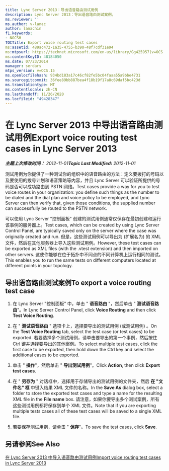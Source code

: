 ```yaml
---
title: Lync Server 2013：导出语音路由测试用例
description: Lync Server 2013：导出语音路由测试案例。
ms.reviewer: ''
ms.author: v-lanac
author: lanachin
f1.keywords:
- NOCSH
TOCTitle: Export voice routing test cases
ms:assetid: 489ac472-1a35-4755-b390-48f7cdf31e94
ms:mtpsurl: https://technet.microsoft.com/en-us/library/Gg425957(v=OCS.15)
ms:contentKeyID: 48184050
ms.date: 07/23/2014
manager: serdars
mtps_version: v=OCS.15
ms.openlocfilehash: 934bd183a17c46cf82fe5bc04faaa55a9bbe4731
ms.sourcegitcommit: 36fee89bb887bea4f18b19f17a8c69daf5bc423d
ms.translationtype: MT
ms.contentlocale: zh-CN
ms.lasthandoff: 11/26/2020
ms.locfileid: "49428347"
---
```

# <a name="export-voice-routing-test-cases-in-lync-server-2013"></a><span data-ttu-id="d0096-103">在 Lync Server 2013 中导出语音路由测试用例</span><span class="sxs-lookup"><span data-stu-id="d0096-103">Export voice routing test cases in Lync Server 2013</span></span>

<div data-xmlns="http://www.w3.org/1999/xhtml">

<div class="topic" data-xmlns="http://www.w3.org/1999/xhtml" data-msxsl="urn:schemas-microsoft-com:xslt" data-cs="https://msdn.microsoft.com/">

<div data-asp="https://msdn2.microsoft.com/asp">



</div>

<div id="mainSection">

<div id="mainBody"><span data-ttu-id="d0096-104">

<span> </span></span><span class="sxs-lookup"><span data-stu-id="d0096-104">

<span> </span></span></span>

<span data-ttu-id="d0096-105">_**主题上次修改时间：** 2012-11-01_</span><span class="sxs-lookup"><span data-stu-id="d0096-105">_**Topic Last Modified:** 2012-11-01_</span></span>

<span data-ttu-id="d0096-106">测试用例为你提供了一种测试你的组织中的语音路由的方法：定义要拨打的号码以及要使用的拨号计划和语音策略等内容，并且 Lync Server 可以验证所提供的号码是否可以成功路由到 PSTN 网络。</span><span class="sxs-lookup"><span data-stu-id="d0096-106">Test cases provide a way for you to test voice routes in your organization: you define such things as the number to be dialed and the dial plan and voice policy to be employed, and Lync Server can then verify that, given those conditions, the supplied number can successfully be routed to the PSTN network.</span></span>

<span data-ttu-id="d0096-107">可以使用 Lync Server "控制面板" 创建的测试用例通常仅保存在最初创建和运行该事例的服务器上。</span><span class="sxs-lookup"><span data-stu-id="d0096-107">Test cases, which can be created by using Lync Server Control Panel, are typically saved only on the server where the case was originally created and run.</span></span> <span data-ttu-id="d0096-108">但是，这些测试用例可以导出为 (扩展名为) 的 XML 文件，然后在其他服务器上导入这些测试用例。</span><span class="sxs-lookup"><span data-stu-id="d0096-108">However, these test cases can be exported as XML files (with the .vtest extension) and then imported on other servers.</span></span> <span data-ttu-id="d0096-109">这使你能够在位于拓扑中不同点的不同计算机上运行相同的测试。</span><span class="sxs-lookup"><span data-stu-id="d0096-109">This enables you to run the same tests on different computers located at different points in your topology.</span></span>

<div>

## <a name="to-export-a-voice-routing-test-case"></a><span data-ttu-id="d0096-110">导出语音路由测试案例</span><span class="sxs-lookup"><span data-stu-id="d0096-110">To export a voice routing test case</span></span>

1.  <span data-ttu-id="d0096-111">在 Lync Server "控制面板" 中，单击 " **语音路由** "，然后单击 " **测试语音路由**"。</span><span class="sxs-lookup"><span data-stu-id="d0096-111">In Lync Server Control Panel, click **Voice Routing** and then click **Test Voice Routing**.</span></span>

2.  <span data-ttu-id="d0096-112">在 " **测试语音路由** " 选项卡上，选择要导出的测试用例 (或测试用例) 。</span><span class="sxs-lookup"><span data-stu-id="d0096-112">On the **Test Voice Routing** tab, select the test case (or test cases) to be exported.</span></span> <span data-ttu-id="d0096-113">若要选择多个测试用例，请单击要导出的第一个事例，然后按住 Ctrl 键并选择要导出的其他案例。</span><span class="sxs-lookup"><span data-stu-id="d0096-113">To select multiple test cases, click the first case to be exported, then hold down the Ctrl key and select the additional cases to be exported.</span></span>

3.  <span data-ttu-id="d0096-114">单击 " **操作**"，然后单击 " **导出测试用例**"。</span><span class="sxs-lookup"><span data-stu-id="d0096-114">Click **Action**, then click **Export test cases**.</span></span>

4.  <span data-ttu-id="d0096-115">在 " **另存为** " 对话框中，选择用于存储导出的测试用例的文件夹，然后 **在 "文件名" 框** 中键入结果 XML 文件的名称。</span><span class="sxs-lookup"><span data-stu-id="d0096-115">In the **Save As** dialog box, select a folder to store the exported test cases and type a name for the resulting XML file in the **File name** box.</span></span> <span data-ttu-id="d0096-116">请注意，如果你要导出多个测试案例，所有这些测试用例都将保存到单个 XML 文件。</span><span class="sxs-lookup"><span data-stu-id="d0096-116">Note that if you are exporting multiple tests cases all of these test cases will be saved to a single XML file.</span></span>

5.  <span data-ttu-id="d0096-117">若要保存测试用例，请单击 " **保存**"。</span><span class="sxs-lookup"><span data-stu-id="d0096-117">To save the test cases, click **Save**.</span></span>

</div>

<div>

## <a name="see-also"></a><span data-ttu-id="d0096-118">另请参阅</span><span class="sxs-lookup"><span data-stu-id="d0096-118">See Also</span></span>


[<span data-ttu-id="d0096-119">在 Lync Server 2013 中导入语音路由测试用例</span><span class="sxs-lookup"><span data-stu-id="d0096-119">Import voice routing test cases in Lync Server 2013</span></span>](lync-server-2013-import-voice-routing-test-cases.md)  
  

<span data-ttu-id="d0096-120"></div>

</div>

<span> </span>

</div>

</div>

</span><span class="sxs-lookup"><span data-stu-id="d0096-120"></div>

</div>

<span> </span>

</div>

</div>

</span></span></div>

